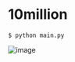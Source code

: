 # 10million

`$ python main.py`

![image](https://user-images.githubusercontent.com/549967/125737246-a1e968a7-9225-42c1-b436-1caaec234a79.png)
